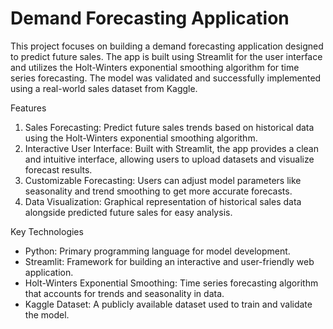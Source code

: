 # Demand Forecasting Application
This project focuses on building a demand forecasting application designed to predict future sales. The app is built using Streamlit for the user interface and utilizes the Holt-Winters exponential smoothing algorithm for time series forecasting. The model was validated and successfully implemented using a real-world sales dataset from Kaggle.

Features
1) Sales Forecasting: Predict future sales trends based on historical data using the Holt-Winters exponential smoothing algorithm.
2) Interactive User Interface: Built with Streamlit, the app provides a clean and intuitive interface, allowing users to upload datasets and visualize forecast results.
3) Customizable Forecasting: Users can adjust model parameters like seasonality and trend smoothing to get more accurate forecasts.
4) Data Visualization: Graphical representation of historical sales data alongside predicted future sales for easy analysis.

Key Technologies
- Python: Primary programming language for model development.
- Streamlit: Framework for building an interactive and user-friendly web application.
- Holt-Winters Exponential Smoothing: Time series forecasting algorithm that accounts for trends and seasonality in data.
- Kaggle Dataset: A publicly available dataset used to train and validate the model.

